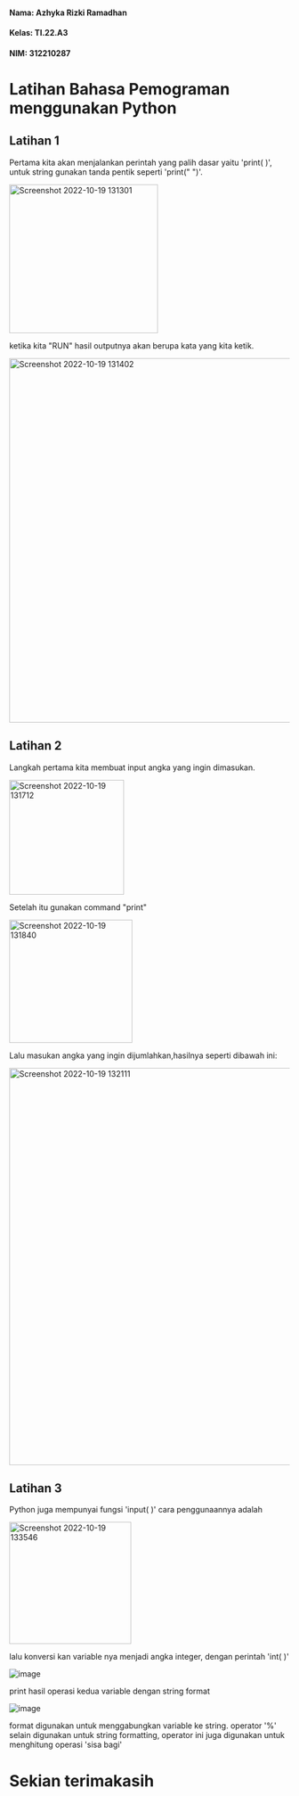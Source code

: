 #### Nama: Azhyka Rizki Ramadhan

#### Kelas: TI.22.A3

#### NIM: 312210287


# Latihan Bahasa Pemograman menggunakan Python 

## Latihan 1

Pertama kita akan menjalankan perintah yang palih dasar yaitu 'print( )', untuk string gunakan tanda pentik seperti 'print(" ")'.

<img width="267" alt="Screenshot 2022-10-19 131301" src="https://user-images.githubusercontent.com/115516688/196611274-1ff089a9-1d37-4ca6-b793-8ce2d04b380d.png">

ketika kita "RUN" hasil outputnya akan berupa kata yang kita ketik.

<img width="654" alt="Screenshot 2022-10-19 131402" src="https://user-images.githubusercontent.com/115516688/196611418-422bc12f-06dc-4844-b3e6-984e0d2ea271.png">

## Latihan 2 

Langkah pertama kita membuat input angka yang ingin dimasukan.

<img width="206" alt="Screenshot 2022-10-19 131712" src="https://user-images.githubusercontent.com/115516688/196611935-194a5c96-a58b-43c0-8723-b95424f465f2.png">

Setelah itu gunakan command "print"

<img width="221" alt="Screenshot 2022-10-19 131840" src="https://user-images.githubusercontent.com/115516688/196612006-f785e13d-1d42-46b2-b536-e7ae7e229cf4.png">

Lalu masukan angka yang ingin dijumlahkan,hasilnya seperti dibawah ini:

<img width="713" alt="Screenshot 2022-10-19 132111" src="https://user-images.githubusercontent.com/115516688/196612276-29dfbe95-7a3d-4e09-9f06-03e70d55835a.png">


## Latihan 3

Python juga mempunyai fungsi 'input( )' cara penggunaannya adalah

<img width="219" alt="Screenshot 2022-10-19 133546" src="https://user-images.githubusercontent.com/115516688/196614884-822fe122-42dd-489d-9202-624c93db6006.png">

lalu konversi kan variable nya menjadi angka integer, dengan perintah 'int( )'

![image](https://user-images.githubusercontent.com/115516820/196477440-3fd3ce5e-87bc-4769-8975-fb0438ba1745.png)

print hasil operasi kedua variable dengan string format 

![image](https://user-images.githubusercontent.com/115516820/196479369-2c30fe8f-659f-4452-937b-4a48d6666170.png)

format digunakan untuk menggabungkan variable ke string. operator '%' selain digunakan untuk string formatting, operator ini juga digunakan untuk menghitung operasi 'sisa bagi'


# Sekian terimakasih
